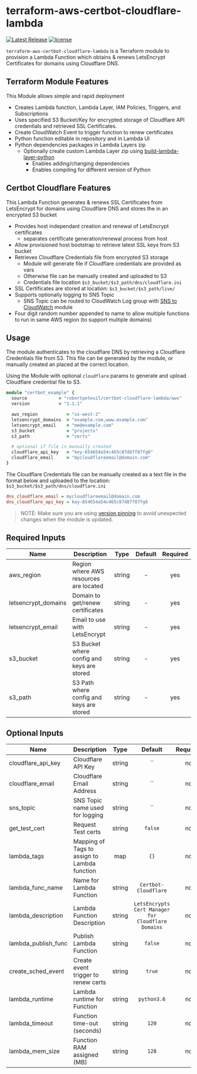 # terraform-aws-certbot-cloudflare-lambda

[![Latest Release](https://img.shields.io/github/release/robertpeteuil/terraform-aws-certbot-cloudflare-lambda.svg)](https://github.com/robertpeteuil/terraform-aws-certbot-cloudflare-lambda) [![license](https://img.shields.io/github/license/robertpeteuil/terraform-aws-certbot-cloudflare-lambda.svg?colorB=2067b8)](https://github.com/robertpeteuil/terraform-aws-certbot-cloudflare-lambda)

`terraform-aws-certbot-cloudflare-lambda` is a Terraform module to provision a Lambda Function which obtains & renews LetsEncrypt Certificates for domains using Cloudflare DNS.

## Terraform Module Features

This Module allows simple and rapid deployment

- Creates Lambda function, Lambda Layer, IAM Policies, Triggers, and Subscriptions
- Uses specified S3 Bucket/Key for encrypted storage of Cloudflare API credentials and retrieved SSL Certificates.
- Create CloudWatch Event to trigger function to renew certificates
- Python function editable in repository and in Lambda UI
- Python dependencies packages in Lambda Layers zip
  - Optionally create custom Lambda Layer zip using [build-lambda-layer-python](https://github.com/robertpeteuil/build-lambda-layer-python)
    - Enables adding/changing dependencies
    - Enables compiling for different version of Python

## Certbot Cloudflare Features

This Lambda Function generates & renews SSL Certificates from LetsEncrypt for domains using Cloudflare DNS and stores the in an encrypted S3 bucket

- Provides host independant creation and renewal of LetsEncrypt certificates
  - separates certificate generation/renewal process from host
- Allow provisioned host bootstrap to retrieve latest SSL keys from S3 bucket
- Retrieves Cloudflare Credentials file from encrypted S3 storage
  - Module will generate file if Cloudflare credentials are provided as vars
  - Otherwise file can be manually created and uploaded to S3
  - Credentials file location `$s3_bucket/$s3_path/dns/cloudflare.ini`
- SSL Certificates are stored at location: `$s3_bucket/$s3_path/live/`
- Supports optionally logging to SNS Topic
  - SNS Topic can be routed to CloudWatch Log group with [SNS to CloudWatch](https://github.com/robertpeteuil/terraform-aws-sns-to-cloudwatch-logs-lambda) module
- Four digit random number appended to name to allow multiple functions to run in same AWS region (to support multiple domains)

## Usage

The module authenticates to the cloudflare DNS by retrieving a Cloudflare Credentials file from S3.  This file can be generated by the module, or manually created an placed at the correct location.

Using the Module with optional `cloudflare` params to generate and upload Cloudflare credential file to S3.

``` ruby
module "certbot_example" {
  source            = "robertpeteuil/certbot-cloudflare-lambda/aws"
  version           = "1.1.1"

  aws_region           = "us-west-2"
  letsencrypt_domains  = "example.com,www.example.com"
  letsencrypt_email    = "me@example.com"
  s3_bucket            = "projectx"
  s3_path              = "certs"

  # optional if file is manually created
  cloudflare_api_key   = "key-654654a54c465c87d87f87fg6"
  cloudflare_email     = "mycloudflareemail@domain.com"
}
```

The Cloudflare Credentials file can be manually created as a text file in the format below and uploaded to the location: `$s3_bucket/$s3_path/dns/cloudflare.ini`

``` ini
dns_cloudflare_email = mycloudflareemail@domain.com
dns_cloudflare_api_key = key-654654a54c465c87d87f87fg6
```

> NOTE: Make sure you are using [version pinning](https://www.terraform.io/docs/modules/usage.html#module-versions) to avoid unexpected changes when the module is updated.

## Required Inputs

| Name | Description | Type | Default | Required |
|------|-------------|:----:|:-----:|:-----:|
| aws_region | Region where AWS resources are located | string | - | yes |
| letsencrypt_domains | Domain to get/renew certificates | string | - | yes |
| letsencrypt_email | Email to use with LetsEncrypt  | string | - | yes |
| s3_bucket | S3 Bucket where config and keys are stored | string | - | yes |
| s3_path | S3 Path where config and keys are stored | string | - | yes |

## Optional Inputs

| Name | Description | Type | Default | Required |
|------|-------------|:----:|:-----:|:-----:|
| cloudflare_api_key | Cloudflare API Key | string | `` | no |
| cloudflare_email | Cloudflare Email Address | string | `` | no |
| sns_topic | SNS Topic name used for logging | string | `` | no |
| get_test_cert | Request Test certs | string | `false` | no |
| lambda_tags | Mapping of Tags to assign to Lambda function | map | `{}` | no |
| lambda_func_name | Name for Lambda Function | string | `Certbot-Cloudflare` | no |
| lambda_description | Lambda Function Description | string | `LetsEncrypts Cert Manager for Cloudflare Domains` | no |
| lambda_publish_func | Publish Lambda Function | string | `false` | no |
| create_sched_event | Create event trigger to renew certs | string | `true` | no |
| lambda_runtime | Lambda runtime for Function | string | `python3.6` | no |
| lambda_timeout | Function time-out (seconds) | string | `120` | no |
| lambda_mem_size | Function RAM assigned (MB) | string | `128` | no |
